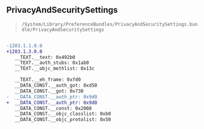 ## PrivacyAndSecuritySettings

> `/System/Library/PreferenceBundles/PrivacyAndSecuritySettings.bundle/PrivacyAndSecuritySettings`

```diff

-1203.1.1.0.0
+1203.1.3.0.0
   __TEXT.__text: 0x492b0
   __TEXT.__auth_stubs: 0x1ab0
   __TEXT.__objc_methlist: 0x13c

   __TEXT.__eh_frame: 0xfd0
   __DATA_CONST.__auth_got: 0xd58
   __DATA_CONST.__got: 0x730
-  __DATA_CONST.__auth_ptr: 0x9d0
+  __DATA_CONST.__auth_ptr: 0x9d8
   __DATA_CONST.__const: 0x2008
   __DATA_CONST.__objc_classlist: 0xb0
   __DATA_CONST.__objc_protolist: 0x50

```
